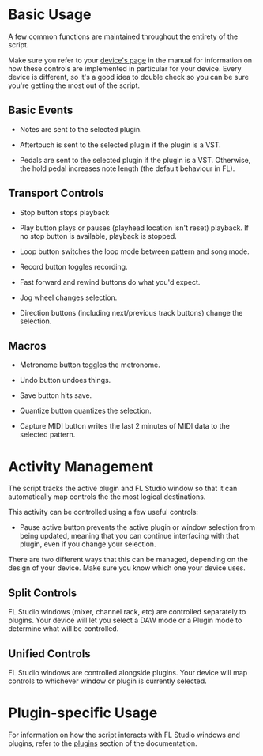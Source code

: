 
# Basic Usage

A few common functions are maintained throughout the entirety of the script.

Make sure you refer to your [device's page](devices/README.md) in the manual
for information on how these controls are implemented in particular for your
device. Every device is different, so it's a good idea to double check so you
can be sure you're getting the most out of the script.

## Basic Events

* Notes are sent to the selected plugin.

* Aftertouch is sent to the selected plugin if the plugin is a VST.

* Pedals are sent to the selected plugin if the plugin is a VST. Otherwise,
  the hold pedal increases note length (the default behaviour in FL).

## Transport Controls

* Stop button stops playback

* Play button plays or pauses (playhead location isn't reset) playback.
  If no stop button is available, playback is stopped.

* Loop button switches the loop mode between pattern and song mode.

* Record button toggles recording.

* Fast forward and rewind buttons do what you'd expect.

* Jog wheel changes selection.

* Direction buttons (including next/previous track buttons) change the
  selection.

## Macros

* Metronome button toggles the metronome.

* Undo button undoes things.

* Save button hits save.

* Quantize button quantizes the selection.

* Capture MIDI button writes the last 2 minutes of MIDI data to the selected
  pattern.

# Activity Management

The script tracks the active plugin and FL Studio window so that it can
automatically map controls the the most logical destinations.

This activity can be controlled using a few useful controls:

* Pause active button prevents the active plugin or window selection from being
  updated, meaning that you can continue interfacing with that plugin, even if
  you change your selection.

There are two different ways that this can be managed, depending on the design
of your device. Make sure you know which one your device uses.

## Split Controls

FL Studio windows (mixer, channel rack, etc) are controlled separately to
plugins. Your device will let you select a DAW mode or a Plugin mode to
determine what will be controlled.

## Unified Controls

FL Studio windows are controlled alongside plugins. Your device will map
controls to whichever window or plugin is currently selected.

# Plugin-specific Usage

For information on how the script interacts with FL Studio windows and
plugins, refer to the [plugins](plugins/README.md) section of the
documentation.
